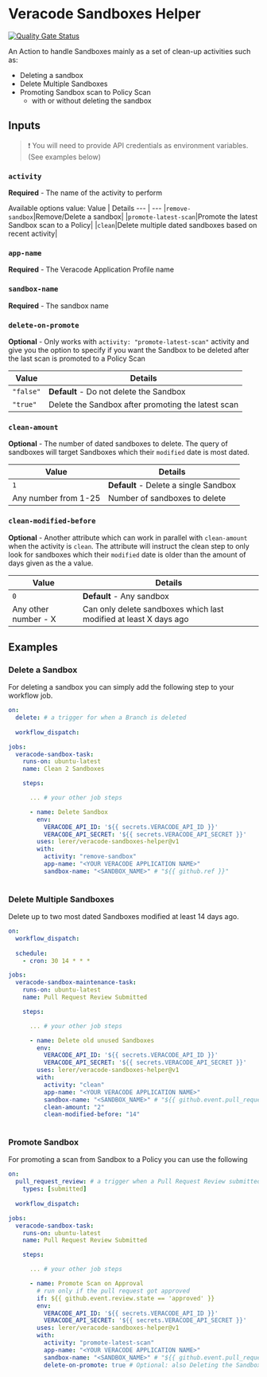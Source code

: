 # Veracode Sandboxes Helper
[![Quality Gate Status](https://sonarcloud.io/api/project_badges/measure?project=Lerer_veracode-sandboxes-helper&metric=alert_status)](https://sonarcloud.io/dashboard?id=Lerer_veracode-sandboxes-helper)


An Action to handle Sandboxes mainly as a set of clean-up activities such as:
- Deleting a sandbox
- Delete Multiple Sandboxes
- Promoting Sandbox scan to Policy Scan 
  - with or without deleting the sandbox

## Inputs
> :exclamation: You will need to provide API credentials as environment variables. (See examples below)

### `activity`

**Required** - The name of the activity to perform

Available options value:
Value | Details
 --- | --- 
|`remove-sandbox`|Remove/Delete a sandbox|
|`promote-latest-scan`|Promote the latest Sandbox scan to a Policy|
|`clean`|Delete multiple dated sandboxes based on recent activity|

### `app-name`
**Required** - The Veracode Application Profile name

### `sandbox-name`
**Required** - The sandbox name

### `delete-on-promote`
**Optional** - Only works with `activity: "promote-latest-scan"` activity and give you the option to specify if you want the Sandbox to be deleted after the last scan is promoted to a Policy Scan

| Value |  Details|
--- | ---
|   `"false"`| **Default** - Do not delete the Sandbox |
| `"true"` | Delete the Sandbox after promoting the latest scan |

### `clean-amount`
**Optional** - The number of dated sandboxes to delete. The query of sandboxes will target Sandboxes which their `modified` date is most dated.

 Value |  Details|
--- | ---
|   `1`| **Default** - Delete a single Sandbox |
| Any number from 1-25 | Number of sandboxes to delete |

### `clean-modified-before`
**Optional** - Another attribute which can work in parallel with `clean-amount` when the activity is `clean`. The attribute will instruct the clean step to only look for sandboxes which their `modified` date is older than the amount of days given as the a value.

Value |  Details|
--- | ---
|   `0`| **Default** - Any sandbox |
| Any other number - X | Can only delete sandboxes which last modified at least X days ago |

## Examples

### Delete a Sandbox
For deleting a sandbox you can simply add the following step to your workflow job.

```yaml
on: 
  delete: # a trigger for when a Branch is deleted
    
  workflow_dispatch:

jobs:
  veracode-sandbox-task:
    runs-on: ubuntu-latest
    name: Clean 2 Sandboxes

    steps:

      ... # your other job steps

      - name: Delete Sandbox
        env:
          VERACODE_API_ID: '${{ secrets.VERACODE_API_ID }}'
          VERACODE_API_SECRET: '${{ secrets.VERACODE_API_SECRET }}'
        uses: lerer/veracode-sandboxes-helper@v1
        with:
          activity: "remove-sandbox"
          app-name: "<YOUR VERACODE APPLICATION NAME>"
          sandbox-name: "<SANDBOX_NAME>" # "${{ github.ref }}"
      
```

### Delete Multiple Sandboxes
Delete up to two most dated Sandboxes modified at least 14 days ago.

```yaml
on:
  workflow_dispatch:
  
  schedule:
    - cron: 30 14 * * *

jobs:
  veracode-sandbox-maintenance-task:
    runs-on: ubuntu-latest
    name: Pull Request Review Submitted

    steps:

      ... # your other job steps

      - name: Delete old unused Sandboxes
        env:
          VERACODE_API_ID: '${{ secrets.VERACODE_API_ID }}'
          VERACODE_API_SECRET: '${{ secrets.VERACODE_API_SECRET }}'
        uses: lerer/veracode-sandboxes-helper@v1
        with:
          activity: "clean"
          app-name: "<YOUR VERACODE APPLICATION NAME>"
          sandbox-name: "<SANDBOX_NAME>" # "${{ github.event.pull_request.head.ref }}"
          clean-amount: "2"
          clean-modified-before: "14" 
      
```


### Promote Sandbox
For promoting a scan from Sandbox to a Policy you can use the following

```yaml
on: 
  pull_request_review: # a trigger when a Pull Request Review submitted
    types: [submitted]
        
  workflow_dispatch:

jobs:
  veracode-sandbox-task:
    runs-on: ubuntu-latest
    name: Pull Request Review Submitted

    steps:

      ... # your other job steps

      - name: Promote Scan on Approval
        # run only if the pull request got approved
        if: ${{ github.event.review.state == 'approved' }}
        env:
          VERACODE_API_ID: '${{ secrets.VERACODE_API_ID }}'
          VERACODE_API_SECRET: '${{ secrets.VERACODE_API_SECRET }}'
        uses: lerer/veracode-sandboxes-helper@v1 
        with:
          activity: "promote-latest-scan"
          app-name: "<YOUR VERACODE APPLICATION NAME>"
          sandbox-name: "<SANDBOX_NAME>" # "${{ github.event.pull_request.head.ref }}"
          delete-on-promote: true # Optional: also Deleting the Sandbox 
      
```
